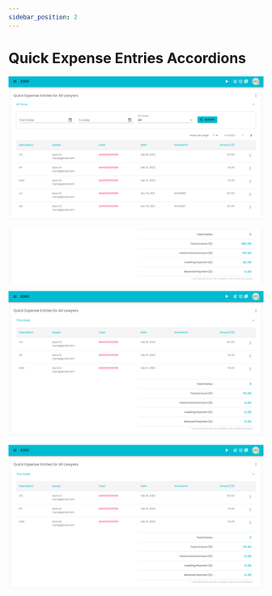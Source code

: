 ```yaml
---
sidebar_position: 2
---
```


# Quick Expense Entries Accordions

![Alt text](/img/expense/expense_all_time_part1.png?raw=true "Expense Entry")

![Alt text](/img/expense/expense_all_time_part2.png?raw=true "Expense Entry")

![Alt text](/img/expense/expense_this_week.png?raw=true "Expense Entry")

![Alt text](/img/expense/expense_this_week.png?raw=true "Expense Entry")